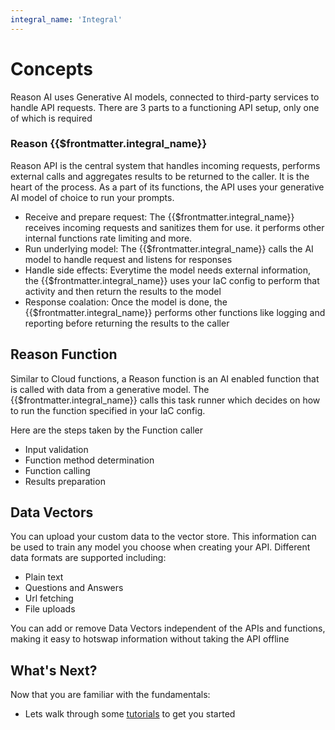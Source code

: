 ```yaml
---
integral_name: 'Integral'
---
```


# Concepts

Reason AI uses Generative AI models, connected to third-party services to handle API requests.
There are 3 parts to a functioning API setup, only one of which is required

### Reason {{$frontmatter.integral_name}}

Reason API is the central system that handles incoming requests, performs external calls and aggregates results to be returned to the caller.
It is the heart of the process. As a part of its functions, the API uses your generative AI model of choice to run your prompts.

- Receive and prepare request: The {{$frontmatter.integral_name}} receives incoming requests and sanitizes them for use. it performs other internal functions rate limiting and more.
- Run underlying model: The {{$frontmatter.integral_name}} calls the AI model to handle request and listens for responses
- Handle side effects: Everytime the model needs external information, the {{$frontmatter.integral_name}} uses your IaC config to perform that activity and then return the results to the model
- Response coalation: Once the model is done, the {{$frontmatter.integral_name}} performs other functions like logging and reporting before returning the results to the caller

## Reason Function

Similar to Cloud functions, a Reason function is an AI enabled function that is called with data from a generative model.
The {{$frontmatter.integral_name}} calls this task runner which decides on how to run the function specified in your IaC config.

Here are the steps taken by the Function caller

- Input validation
- Function method determination
- Function calling
- Results preparation

## Data Vectors

You can upload your custom data to the vector store. This information can be used to train any model you choose when creating your API.
Different data formats are supported including:

- Plain text
- Questions and Answers
- Url fetching
- File uploads

You can add or remove Data Vectors independent of the APIs and functions, making it easy to hotswap information without taking the API offline

## What's Next?

Now that you are familiar with the fundamentals:

- Lets walk through some [tutorials](../integrals/create) to get you started
